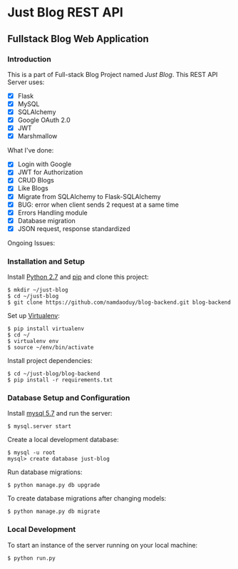 # Just Blog REST API
## Fullstack Blog Web Application

### Introduction
This is a part of Full-stack Blog Project named _Just Blog_.
This REST API Server uses:
- [X] Flask
- [X] MySQL
- [X] SQLAlchemy
- [X] Google OAuth 2.0
- [X] JWT
- [X] Marshmallow

What I've done:
- [X] Login with Google
- [X] JWT for Authorization
- [X] CRUD Blogs
- [X] Like Blogs
- [X] Migrate from SQLAlchemy to Flask-SQLAlchemy
- [X] BUG: error when client sends 2 request at a same time
- [X] Errors Handling module
- [X] Database migration
- [X] JSON request, response standardized

Ongoing Issues:

### Installation and Setup
Install [Python 2.7](https://www.python.org/download/releases/2.7/) and [pip](https://pypi.python.org/pypi/pip) and clone this project:

    $ mkdir ~/just-blog
    $ cd ~/just-blog
    $ git clone https://github.com/namdaoduy/blog-backend.git blog-backend

Set up [Virtualenv](https://virtualenv.pypa.io/en/stable/):

    $ pip install virtualenv
    $ cd ~/
    $ virtualenv env
    $ source ~/env/bin/activate

Install project dependencies:

    $ cd ~/just-blog/blog-backend
    $ pip install -r requirements.txt
    
### Database Setup and Configuration

Install [mysql 5.7](https://dev.mysql.com/downloads/mysql/5.7.html) and run the server:

    $ mysql.server start

Create a local development database:

    $ mysql -u root
    mysql> create database just-blog

Run database migrations:

    $ python manage.py db upgrade
    
To create database migrations after changing models:

    $ python manage.py db migrate
    
### Local Development

To start an instance of the server running on your local machine:

    $ python run.py
